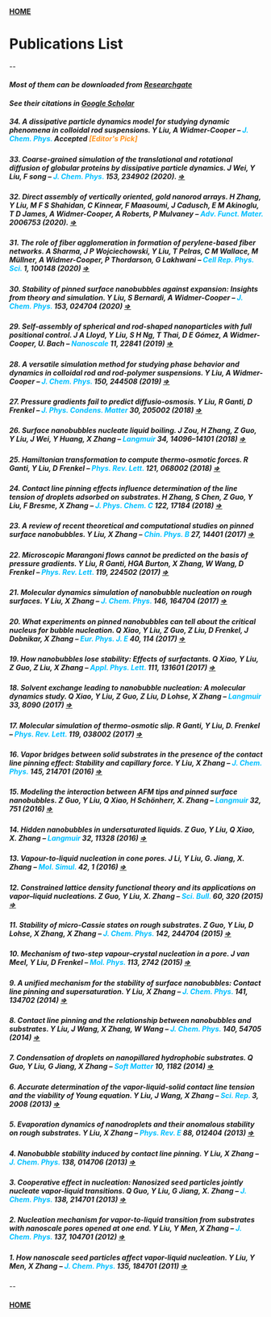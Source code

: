 #### [HOME](../index.html)
# Publications List
--

#### *Most of them can be downloaded from [Researchgate](https://www.researchgate.net/profile/Yawei_Liu3/research)*

#### *See their citations in [Google Scholar](https://scholar.google.com.au/citations?user=Bh8mdUcAAAAJ&hl=en)*

##### 34. A dissipative particle dynamics model for studying dynamic phenomena in colloidal rod suspensions. Y Liu, A Widmer-Cooper – <span style="color:#00bfff">J. Chem. Phys.</span> Accepted <span style="color:#ff931e">[Editor's Pick]</span>

##### 33. Coarse-grained simulation of the translational and rotational diffusion of globular proteins by dissipative particle dynamics. J Wei, Y Liu, F song – <span style="color:#00bfff">J. Chem. Phys.</span> 153, 234902 (2020). [$\Rightarrow$](http://aip.scitation.org/doi/10.1063/5.0025620) 

##### 32. Direct assembly of vertically oriented, gold nanorod arrays. H Zhang, Y Liu, M F S Shahidan, C Kinnear, F Maasoumi, J Cadusch, E M Akinoglu, T D James, A Widmer-Cooper, A Roberts, P Mulvaney – <span style="color:#00bfff">Adv. Funct. Mater.</span> 2006753 (2020). [$\Rightarrow$](https://onlinelibrary.wiley.com/doi/10.1002/adfm.202006753)

##### 31. The role of fiber agglomeration in formation of perylene-based fiber networks. A Sharma, J P Wojciechowski, Y Liu, T Pelras, C M Wallace, M Müllner, A Widmer-Cooper, P Thordarson, G Lakhwani – <span style="color:#00bfff">Cell Rep. Phys. Sci.</span> 1, 100148 (2020) [$\Rightarrow$](https://linkinghub.elsevier.com/retrieve/pii/S2666386420301521)  

##### 30. Stability of pinned surface nanobubbles against expansion: Insights from theory and simulation. Y Liu, S Bernardi, A Widmer-Cooper – <span style="color:#00bfff">J. Chem. Phys.</span> 153, 024704 (2020) [$\Rightarrow$](http://aip.scitation.org/doi/10.1063/5.0013223)  

##### 29. Self-assembly of spherical and rod-shaped nanoparticles with full positional control. J A Lloyd, Y Liu, S H Ng, T Thai, D E Gómez, A Widmer-Cooper, U. Bach – <span style="color:#00bfff">Nanoscale</span> 11, 22841 (2019) [$\Rightarrow$](http://xlink.rsc.org/?DOI=C9NR06679A)  

##### 28. A versatile simulation method for studying phase behavior and dynamics in colloidal rod and rod-polymer suspensions. Y Liu, A Widmer-Cooper – <span style="color:#00bfff">J. Chem. Phys.</span> 150, 244508 (2019) [$\Rightarrow$](http://aip.scitation.org/doi/10.1063/1.5096193)  

##### 27. Pressure gradients fail to predict diffusio-osmosis. Y Liu, R Ganti, D Frenkel – <span style="color:#00bfff">J. Phys. Condens. Matter</span> 30, 205002 (2018) [$\Rightarrow$](http://iopscience.iop.org/article/10.1088/1361-648X/aabd58)  

##### 26. Surface nanobubbles nucleate liquid boiling. J Zou, H Zhang, Z Guo, Y Liu, J Wei, Y Huang, X Zhang – <span style="color:#00bfff">Langmuir</span> 34, 14096–14101 (2018) [$\Rightarrow$](http://pubs.acs.org/doi/10.1021/acs.langmuir.8b03290)  

##### 25. Hamiltonian transformation to compute thermo-osmotic forces. R Ganti, Y Liu, D Frenkel – <span style="color:#00bfff">Phys. Rev. Lett.</span> 121, 068002 (2018) [$\Rightarrow$](https://link.aps.org/doi/10.1103/PhysRevLett.121.068002)  

##### 24. Contact line pinning effects influence determination of the line tension of droplets adsorbed on substrates. H Zhang, S Chen, Z Guo, Y Liu, F Bresme, X Zhang – <span style="color:#00bfff">J. Phys. Chem. C</span> 122, 17184 (2018) [$\Rightarrow$](http://pubs.acs.org/doi/10.1021/acs.jpcc.8b03588)  

##### 23. A review of recent theoretical and computational studies on pinned surface nanobubbles. Y Liu, X Zhang – <span style="color:#00bfff">Chin. Phys. B</span> 27, 14401 (2017) [$\Rightarrow$](https://iopscience.iop.org/article/10.1088/1674-1056/27/1/014401)  

##### 22. Microscopic Marangoni flows cannot be predicted on the basis of pressure gradients. Y Liu, R Ganti, HGA Burton, X Zhang, W Wang, D Frenkel – <span style="color:#00bfff">Phys. Rev. Lett.</span> 119, 224502 (2017) [$\Rightarrow$](https://link.aps.org/doi/10.1103/PhysRevLett.119.224502)  

##### 21. Molecular dynamics simulation of nanobubble nucleation on rough surfaces. Y Liu, X Zhang – <span style="color:#00bfff">J. Chem. Phys.</span> 146, 164704 (2017) [$\Rightarrow$](http://aip.scitation.org/doi/10.1063/1.4981788)  

##### 20. What experiments on pinned nanobubbles can tell about the critical nucleus for bubble nucleation. Q Xiao, Y Liu, Z Guo, Z Liu, D Frenkel, J Dobnikar, X Zhang – <span style="color:#00bfff">Eur. Phys. J. E</span> 40, 114 (2017) [$\Rightarrow$](http://link.springer.com/10.1140/epje/i2017-11604-7)  

##### 19. How nanobubbles lose stability: Effects of surfactants. Q Xiao, Y Liu, Z Guo, Z Liu, X Zhang – <span style="color:#00bfff">Appl. Phys. Lett.</span> 111, 131601 (2017) [$\Rightarrow$](http://aip.scitation.org/doi/10.1063/1.5000831)  

##### 18. Solvent exchange leading to nanobubble nucleation: A molecular dynamics study. Q Xiao, Y Liu, Z Guo, Z Liu, D Lohse, X Zhang – <span style="color:#00bfff">Langmuir</span> 33, 8090 (2017) [$\Rightarrow$](http://pubs.acs.org/doi/10.1021/acs.langmuir.7b01231)  

##### 17. Molecular simulation of thermo-osmotic slip. R Ganti, Y Liu, D. Frenkel – <span style="color:#00bfff">Phys. Rev. Lett.</span> 119, 038002 (2017) [$\Rightarrow$](http://link.aps.org/doi/10.1103/PhysRevLett.119.038002)  

##### 16. Vapor bridges between solid substrates in the presence of the contact line pinning effect: Stability and capillary force. Y Liu, X Zhang – <span style="color:#00bfff">J. Chem. Phys.</span> 145, 214701 (2016) [$\Rightarrow$](http://aip.scitation.org/doi/10.1063/1.4971207)  

##### 15. Modeling the interaction between AFM tips and pinned surface nanobubbles. Z Guo, Y Liu, Q Xiao, H Schönherr, X. Zhang – <span style="color:#00bfff">Langmuir</span> 32, 751 (2016) [$\Rightarrow$](https://pubs.acs.org/doi/10.1021/acs.langmuir.5b04162)  

##### 14. Hidden nanobubbles in undersaturated liquids. Z Guo, Y Liu, Q Xiao, X. Zhang – <span style="color:#00bfff">Langmuir </span>32, 11328 (2016) [$\Rightarrow$](https://pubs.acs.org/doi/10.1021/acs.langmuir.6b01766)  

##### 13. Vapour-to-liquid nucleation in cone pores. J Li, Y Liu, G. Jiang, X. Zhang – <span style="color:#00bfff">Mol. Simul.</span> 42, 1 (2016) [$\Rightarrow$](http://www.tandfonline.com/doi/full/10.1080/08927022.2014.1001990)  

##### 12. Constrained lattice density functional theory and its applications on vapor–liquid nucleations. Z Guo, Y Liu, X. Zhang – <span style="color:#00bfff">Sci. Bull.</span> 60, 320 (2015) [$\Rightarrow$](http://link.springer.com/10.1007/s11434-014-0702-y)  

##### 11. Stability of micro-Cassie states on rough substrates. Z Guo, Y Liu, D Lohse, X Zhang, X Zhang – <span style="color:#00bfff">J. Chem. Phys.</span> 142, 244704 (2015) [$\Rightarrow$](http://aip.scitation.org/doi/10.1063/1.4922905)  

##### 10. Mechanism of two-step vapour–crystal nucleation in a pore. J van Meel, Y Liu, D Frenkel – <span style="color:#00bfff">Mol. Phys.</span> 113, 2742 (2015) [$\Rightarrow$](https://www.tandfonline.com/doi/full/10.1080/00268976.2015.1031844)  

##### 9. A unified mechanism for the stability of surface nanobubbles: Contact line pinning and supersaturation. Y Liu, X Zhang – <span style="color:#00bfff">J. Chem. Phys.</span> 141, 134702 (2014) [$\Rightarrow$](http://aip.scitation.org/doi/10.1063/1.4896937)  

##### 8. Contact line pinning and the relationship between nanobubbles and substrates. Y Liu, J Wang, X Zhang, W Wang – <span style="color:#00bfff">J. Chem. Phys.</span> 140, 54705 (2014) [$\Rightarrow$](http://aip.scitation.org/doi/10.1063/1.4863448)  

##### 7. Condensation of droplets on nanopillared hydrophobic substrates. Q Guo, Y Liu, G Jiang, X Zhang – <span style="color:#00bfff">Soft Matter</span> 10, 1182 (2014) [$\Rightarrow$](http://xlink.rsc.org/?DOI=c3sm52260a)  

##### 6. Accurate determination of the vapor-liquid-solid contact line tension and the viability of Young equation. Y Liu, J Wang, X Zhang – <span style="color:#00bfff">Sci. Rep.</span> 3, 2008 (2013) [$\Rightarrow$](http://www.nature.com/articles/srep02008)  

##### 5. Evaporation dynamics of nanodroplets and their anomalous stability on rough substrates. Y Liu, X Zhang – <span style="color:#00bfff">Phys. Rev. E</span> 88, 012404 (2013) [$\Rightarrow$](https://link.aps.org/doi/10.1103/PhysRevE.88.012404)  

##### 4. Nanobubble stability induced by contact line pinning. Y Liu, X Zhang – <span style="color:#00bfff">J. Chem. Phys.</span> 138, 014706 (2013) [$\Rightarrow$](http://aip.scitation.org/doi/10.1063/1.4773249)  

##### 3. Cooperative effect in nucleation: Nanosized seed particles jointly nucleate vapor-liquid transitions. Q Guo, Y Liu, G Jiang, X. Zhang – <span style="color:#00bfff">J. Chem. Phys.</span> 138, 214701 (2013) [$\Rightarrow$](http://aip.scitation.org/doi/10.1063/1.4807726)  

##### 2. Nucleation mechanism for vapor-to-liquid transition from substrates with nanoscale pores opened at one end. Y Liu, Y Men, X Zhang – <span style="color:#00bfff">J. Chem. Phys.</span> 137, 104701 (2012) [$\Rightarrow$](http://aip.scitation.org/doi/10.1063/1.4749319)  

##### 1. How nanoscale seed particles affect vapor-liquid nucleation. Y Liu, Y Men, X Zhang – <span style="color:#00bfff">J. Chem. Phys.</span> 135, 184701 (2011) [$\Rightarrow$](http://aip.scitation.org/doi/10.1063/1.3658502)  
--
#### [HOME](../index.html)

